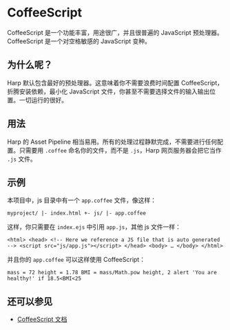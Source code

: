 # CoffeeScript

CoffeeScript 是一个功能丰富，用途很广，并且很普遍的 JavaScript 预处理器。CoffeeScript 是一个对空格敏感的 JavaScript 变种。

## 为什么呢？

Harp 默认包含最好的预处理器。这意味着你不需要浪费时间配置 CoffeeScript，折腾安装依赖，最小化 JavaScript 文件，你甚至不需要选择文件的输入输出位置。一切运行的很好。

## 用法

Harp 的 Asset Pipeline 相当易用。所有的处理过程静默完成，不需要进行任何配置。只需要用 `.coffee` 命名你的文件，而不是 `.js`，Harp 网页服务器会把它当作 `.js` 文件。

## 示例

本项目中，js 目录中有一个 `app.coffee` 文件，像这样：

``` 
myproject/ |- index.html +- js/ |- app.coffee 
```

这样，你只需要在 `index.ejs` 中引用 `app.js`，其他 js 文件一样：

``` 
<html> <head> <!-- Here we reference a JS file that is auto generated --> <script src="js/app.js"></script> </head> <body> … </body> </html> 
```

并且你的 `app.coffee` 可以这样使用 CoffeeScript：

``` 
mass = 72 height = 1.78 BMI = mass/Math.pow height, 2 alert 'You are healthy!' if 18.5<BMI<25 
```

## 还可以参见
- [CoffeeScript 文档](http://coffeescript.org/)